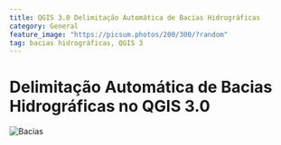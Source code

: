 ```yaml
---
title: QGIS 3.0 Delimitação Automática de Bacias Hidrográficas
category: General
feature_image: "https://picsum.photos/200/300/?random"
tag: bacias hidrográficas, QGIS 3
---
```

# Delimitação Automática de Bacias Hidrográficas no QGIS 3.0
![Bacias](https://github.com/geosaber/r4geo/raw/gh-pages/img/ALOS_basin_outlet.png)
